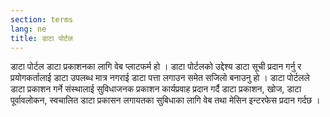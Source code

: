 ```yaml
---
section: terms
lang: ne
title: डाटा पोर्टल
---
```


डाटा पोर्टल डाटा प्रकाशनका लागि वेब प्लाटफर्म हो । डाटा पोर्टलको उद्देश्य डाटा सूची प्रदान गर्नु र प्रयोगकर्तालाई डाटा उपलब्ध मात्र नगराई डाटा पत्ता लगाउन समेत सजिलो बनाउनु हो । डाटा पोर्टलले डाटा प्रकाशन गर्ने संस्थालाई सुविधाजनक प्रकाशन कार्यप्रवाह प्रदान गर्दै डाटा प्रकाशन, खोज, डाटा पूर्वावलोकन, स्वचालित डाटा प्रकासन लगायतका सुबिधाका लागि वेब तथा मेसिन इन्टरफेस प्रदान गर्दछ ।
